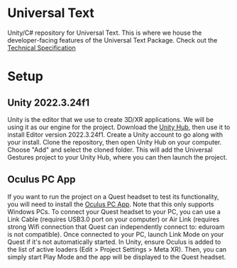 # Universal Text
Unity/C# repository for Universal Text. This is where we house the developer-facing features of the Universal Text Package.
Check out the [Technical Specification](https://docs.google.com/document/d/1ZENwW2QDMECsh4XjdapVCEHr-pyB22QbAG2YkK9n5k4/edit#heading=h.sqd56vvgynf)
# Setup
## Unity 2022.3.24f1
Unity is the editor that we use to create 3D/XR applications. We will be using it as our engine for the project. Download the [Unity Hub](https://unity.com/download), then use it to install Editor version 2022.3.24f1. Create a Unity account to go along with your install.
Clone the repository, then open Unity Hub on your computer. Choose "Add" and select the cloned folder. This will add the Universal Gestures project to your Unity Hub, where you can then launch the project.
## Oculus PC App
If you want to run the project on a Quest headset to test its functionality, you will need to install the [Oculus PC App](https://www.meta.com/help/quest/articles/headsets-and-accessories/oculus-rift-s/install-app-for-link/). Note that this only supports Windows PCs. To connect your Quest headset to your PC, you can use a Link Cable (requires USB3.0 port on your computer) or Air Link (requires strong Wifi connection that Quest can independently connect to: eduroam is not compatible).
Once connected to your PC, launch Link Mode on your Quest if it's not automatically started. In Unity, ensure Oculus is added to the list of active loaders (Edit > Project Settings > Meta XR). Then, you can simply start Play Mode and the app will be displayed to the Quest headset.
